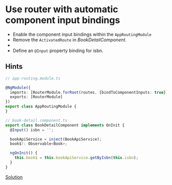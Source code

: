 # Use router with automatic component input bindings
- Enable the component input bindings within the `AppRoutingModule`
- Remove the `ActivatedRoute` in _BookDetailComponent_.
- 
- Define an `@Input` property binding for isbn.


## Hints

```typescript
// app-routing.module.ts

@NgModule({
  imports: [RouterModule.forRoot(routes, {bindToComponentInputs: true})],
  exports: [RouterModule]
})
export class AppRoutingModule {
}
```

```typescript
// book-detail.component.ts
export class BookDetailComponent implements OnInit {
  @Input() isbn = '';

  bookApiService = inject(BookApiService);
  book$!: Observable<Book>;

  ngOnInit() {
    this.book$ = this.bookApiService.getByIsbn(this.isbn);
  }
}
```

[Solution](https://github.com/martinakraus/bookmonkey-client/commit/aea680c1350a92d558267b5e3d10af9fa83a1975)

